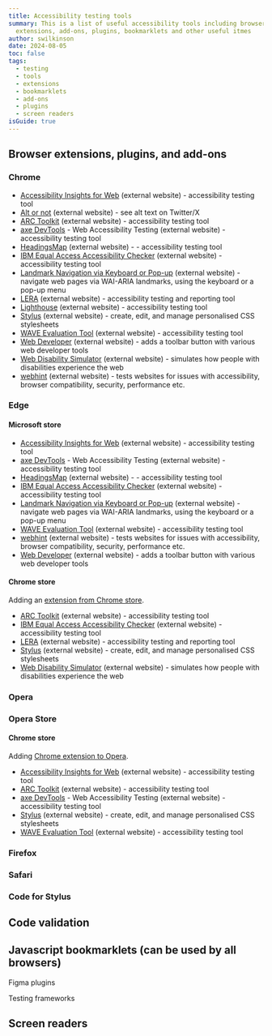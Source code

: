 ```yaml
---
title: Accessibility testing tools
summary: This is a list of useful accessibility tools including browser
  extensions, add-ons, plugins, bookmarklets and other useful itmes
author: swilkinson
date: 2024-08-05
toc: false
tags:
  - testing
  - tools
  - extensions
  - bookmarklets
  - add-ons
  - plugins
  - screen readers
isGuide: true
---
```

## Browser extensions, plugins, and add-ons

### Chrome

* [Accessibility Insights for Web](https://chromewebstore.google.com/detail/accessibility-insights-fo/pbjjkligggfmakdaogkfomddhfmpjeni) (external website) - accessibility testing tool
* [Alt or not](https://chromewebstore.google.com/detail/alt-or-not/bhbbijphceaijfpppmdjmjalnogkhamc) (external website) - see alt text on Twitter/X
* [ARC Toolkit](https://chromewebstore.google.com/detail/arc-toolkit/chdkkkccnlfncngelccgbgfmjebmkmce) (external website) - accessibility testing tool
* [axe DevTools](https://chromewebstore.google.com/detail/axe-devtools-web-accessib/lhdoppojpmngadmnindnejefpokejbdd) - Web Accessibility Testing (external website) - accessibility testing tool
* [HeadingsMap](https://chromewebstore.google.com/detail/headingsmap/flbjommegcjonpdmenkdiocclhjacmbi) (external website) -  - accessibility testing tool
* [IBM Equal Access Accessibility Checker](https://chromewebstore.google.com/detail/ibm-equal-access-accessib/lkcagbfjnkomcinoddgooolagloogehp) (external website) - accessibility testing tool
* [Landmark Navigation via Keyboard or Pop-up](https://chromewebstore.google.com/detail/landmark-navigation-via-k/ddpokpbjopmeeiiolheejjpkonlkklgp) (external website) - navigate web pages via WAI-ARIA landmarks, using the keyboard or a pop-up menu
* [LERA](https://chromewebstore.google.com/detail/lera/neninfnjnhknniefcpognoooalfdaofc) (external website) - accessibility testing and reporting tool
* [Lighthouse](https://chromewebstore.google.com/detail/blipmdconlkpinefehnmjammfjpmpbjk) (external website) - accessibility testing tool
* [Stylus](https://chromewebstore.google.com/detail/stylus/clngdbkpkpeebahjckkjfobafhncgmne) (external website) - create, edit, and manage personalised CSS stylesheets
* [WAVE Evaluation Tool](https://chromewebstore.google.com/detail/wave-evaluation-tool/jbbplnpkjmmeebjpijfedlgcdilocofh) (external website) - accessibility testing tool
* [Web Developer](https://chromewebstore.google.com/detail/web-developer/bfbameneiokkgbdmiekhjnmfkcnldhhm) (external website) - adds a toolbar button with various web developer tools
* [Web Disability Simulator](https://chromewebstore.google.com/detail/web-disability-simulator/olioanlbgbpmdlgjnnampnnlohigkjla) (external website) - simulates how people with disabilities experience the web
* [webhint](https://chromewebstore.google.com/detail/webhint/gccemnpihkbgkdmoogenkbkckppadcag) (external website) - tests websites for issues with accessibility, browser compatibility, security, performance etc.

### Edge

#### Microsoft store

* [Accessibility Insights for Web](https://microsoftedge.microsoft.com/addons/detail/accessibility-insights-fo/ghbhpcookfemncgoinjblecnilppimih?hl=en-GB) (external website) - accessibility testing tool
* [axe DevTools](https://microsoftedge.microsoft.com/addons/detail/axe-devtools-web-access/kcenlimkmjjkdfcaleembgmldmnnlfkn?hl=en-GB) - Web Accessibility Testing (external website) - accessibility testing tool
* [HeadingsMap](https://microsoftedge.microsoft.com/addons/detail/headingsmap/bokekiiaddinealohkmhjcgfanndmcgo?hl=en-GB) (external website) -  - accessibility testing tool
* [IBM Equal Access Accessibility Checker](https://microsoftedge.microsoft.com/addons/detail/ibm-equal-access-accessib/ompccpejakabkmfepbijnagedbdfldka?hl=en-GB) (external website) - accessibility testing tool
* [Landmark Navigation via Keyboard or Pop-up](https://microsoftedge.microsoft.com/addons/detail/landmark-navigation-via-k/oemdnnhhfhdhilalibobndhoahcaiboe?hl=en-GB) (external website) - navigate web pages via WAI-ARIA landmarks, using the keyboard or a pop-up menu
* [WAVE Evaluation Tool](https://microsoftedge.microsoft.com/addons/detail/wave-evaluation-tool/khapceneeednkiopkkbgkibbdoajpkoj?hl=en-GB) (external website) - accessibility testing tool
* [webhint](https://microsoftedge.microsoft.com/addons/detail/webhint/mlgfbihcfnkaenjpdcngdnhcpkdmcdee?hl=en-GB) (external website) - tests websites for issues with accessibility, browser compatibility, security, performance etc.
* [Web Developer](https://microsoftedge.microsoft.com/addons/detail/web-developer/ilbdhapjffldgngebmnkdodohjapjccm?hl=en-GB) (external website) - adds a toolbar button with various web developer tools

#### Chrome store

Adding an [extension from Chrome store](https://support.microsoft.com/en-gb/microsoft-edge/add-turn-off-or-remove-extensions-in-microsoft-edge-9c0ec68c-2fbc-2f2c-9ff0-bdc76f46b026#:~:text=Add%20an%20extension%20to%20Microsoft%20Edge%20from%20the%20Chrome%20Web%20Store).

* [ARC Toolkit](https://chromewebstore.google.com/detail/arc-toolkit/chdkkkccnlfncngelccgbgfmjebmkmce) (external website) - accessibility testing tool
* [IBM Equal Access Accessibility Checker](https://chromewebstore.google.com/detail/ibm-equal-access-accessib/lkcagbfjnkomcinoddgooolagloogehp) (external website) - accessibility testing tool
* [LERA](https://chromewebstore.google.com/detail/lera/neninfnjnhknniefcpognoooalfdaofc) (external website) - accessibility testing and reporting tool
* [Stylus](https://chromewebstore.google.com/detail/stylus/clngdbkpkpeebahjckkjfobafhncgmne) (external website) - create, edit, and manage personalised CSS stylesheets
* [Web Disability Simulator](https://chromewebstore.google.com/detail/web-disability-simulator/olioanlbgbpmdlgjnnampnnlohigkjla) (external website) - simulates how people with disabilities experience the web

### Opera

### Opera Store



#### Chrome store

Adding [Chrome extension to Opera](https://help.opera.com/en/latest/customization/#:~:text=Add%20Chrome%20extensions%20to%20Opera&text=Click%20the%20Add%20to%20Opera,can%20use%20them%20right%20away.).

* [Accessibility Insights for Web](https://microsoftedge.microsoft.com/addons/detail/accessibility-insights-fo/ghbhpcookfemncgoinjblecnilppimih?hl=en-GB) (external website) - accessibility testing tool
* [ARC Toolkit](https://chromewebstore.google.com/detail/arc-toolkit/chdkkkccnlfncngelccgbgfmjebmkmce) (external website) - accessibility testing tool
* [axe DevTools](https://chromewebstore.google.com/detail/axe-devtools-web-accessib/lhdoppojpmngadmnindnejefpokejbdd) - Web Accessibility Testing (external website) - accessibility testing tool
* [Stylus](https://chromewebstore.google.com/detail/stylus/clngdbkpkpeebahjckkjfobafhncgmne) (external website) - create, edit, and manage personalised CSS stylesheets
* [WAVE Evaluation Tool](https://chromewebstore.google.com/detail/wave-evaluation-tool/jbbplnpkjmmeebjpijfedlgcdilocofh) (external website) - accessibility testing tool

### Firefox

### Safari



### Code for Stylus

## Code validation

## Javascript bookmarklets (can be used by all browsers)



Figma plugins

Testing frameworks

## Screen readers
